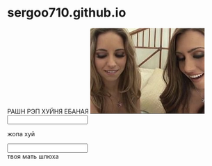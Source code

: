 # sergoo710.github.io
РАШН РЭП ХУЙНЯ ЕБАНАЯ
<img src="Снимок.PNG">
<input type="text" name="email">
<p class="important">жопа хуй</p>
<input type="sumbit" class="btn">
<div class="logo">твоя мать шлюха</div>
